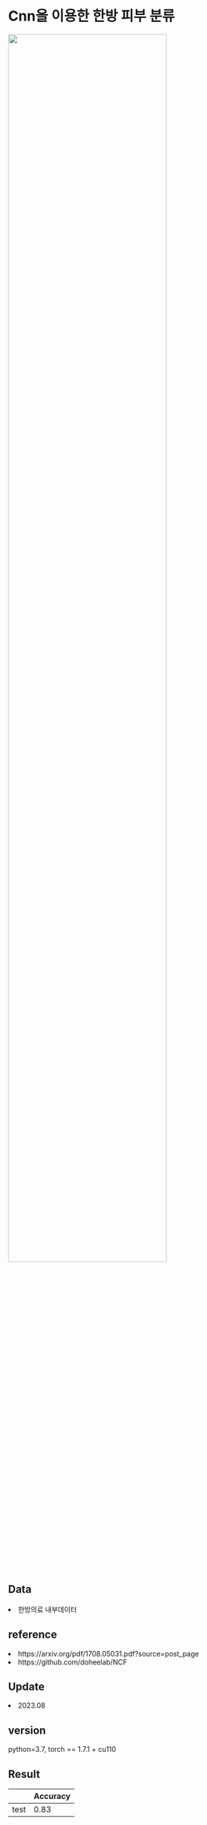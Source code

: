<h1>Cnn을 이용한 한방 피부 분류</h1>
<img src = https://github.com/now1256/Seminar/assets/94968792/0e73a8bb-7519-49fb-afd9-64406b1a74c6 width=80% height=auto>
<h2>Data</h2>
<li> 한방의료 내부데이터 </li>
<h2>reference</h2> 
<li> https://arxiv.org/pdf/1708.05031.pdf?source=post_page </li>
<li> https://github.com/doheelab/NCF </li>
<h2>Update</h2>
<li> 2023.08 </li>
<h2>version</h2>
python=3.7, torch == 1.7.1 + cu110 
<h2>Result</h2>

| | Accuracy |
|--|--|
| test | 0.83 
